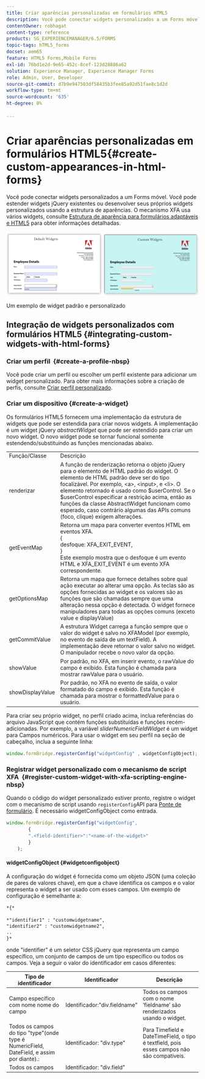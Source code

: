 ```yaml
---
title: Criar aparências personalizadas em formulários HTML5
description: Você pode conectar widgets personalizados a um Forms móvel. Você pode estender widgets jQuery existentes ou desenvolver seus próprios widgets personalizados.
contentOwner: robhagat
content-type: reference
products: SG_EXPERIENCEMANAGER/6.5/FORMS
topic-tags: hTML5_forms
docset: aem65
feature: HTML5 Forms,Mobile Forms
exl-id: 76bd1e2d-9e65-452c-8cef-123d28886a62
solution: Experience Manager, Experience Manager Forms
role: Admin, User, Developer
source-git-commit: d7b9e947503df58435b3fee85a92d51fae8c1d2d
workflow-type: tm+mt
source-wordcount: '635'
ht-degree: 0%

---
```


# Criar aparências personalizadas em formulários HTML5{#create-custom-appearances-in-html-forms}

Você pode conectar widgets personalizados a um Forms móvel. Você pode estender widgets jQuery existentes ou desenvolver seus próprios widgets personalizados usando a estrutura de aparências. O mecanismo XFA usa vários widgets, consulte [Estrutura de aparência para formulários adaptáveis e HTML5](/help/forms/using/introduction-widgets.md) para obter informações detalhadas.

![Um exemplo de widget padrão e personalizado](assets/custom-widgets.jpg)

Um exemplo de widget padrão e personalizado

## Integração de widgets personalizados com formulários HTML5 {#integrating-custom-widgets-with-html-forms}

### Criar um perfil  {#create-a-profile-nbsp}

Você pode criar um perfil ou escolher um perfil existente para adicionar um widget personalizado. Para obter mais informações sobre a criação de perfis, consulte [Criar perfil personalizado](/help/forms/using/custom-profile.md).

### Criar um dispositivo {#create-a-widget}

Os formulários HTML5 fornecem uma implementação da estrutura de widgets que pode ser estendida para criar novos widgets. A implementação é um widget jQuery *abstractWidget* que pode ser estendido para criar um novo widget. O novo widget pode se tornar funcional somente estendendo/substituindo as funções mencionadas abaixo.

<table>
 <tbody>
  <tr>
   <td>Função/Classe</td>
   <td>Descrição</td>
  </tr>
  <tr>
   <td>renderizar</td>
   <td>A função de renderização retorna o objeto jQuery para o elemento de HTML padrão do widget. O elemento de HTML padrão deve ser do tipo focalizável. Por exemplo, &lt;a&gt;, &lt;input&gt;, e &lt;li&gt;. O elemento retornado é usado como $userControl. Se o $userControl especificar a restrição acima, então as funções da classe AbstractWidget funcionam como esperado, caso contrário algumas das APIs comuns (foco, clique) exigem alterações. </td>
  </tr>
  <tr>
   <td>getEventMap</td>
   <td>Retorna um mapa para converter eventos HTML em eventos XFA. <br /> {<br /> desfoque: XFA_EXIT_EVENT,<br /> }<br /> Este exemplo mostra que o desfoque é um evento HTML e XFA_EXIT_EVENT é um evento XFA correspondente. </td>
  </tr>
  <tr>
   <td>getOptionsMap</td>
   <td>Retorna um mapa que fornece detalhes sobre qual ação executar ao alterar uma opção. As teclas são as opções fornecidas ao widget e os valores são as funções que são chamadas sempre que uma alteração nessa opção é detectada. O widget fornece manipuladores para todas as opções comuns (exceto value e displayValue)</td>
  </tr>
  <tr>
   <td>getCommitValue</td>
   <td>A estrutura Widget carrega a função sempre que o valor do widget é salvo no XFAModel (por exemplo, no evento de saída de um textField). A implementação deve retornar o valor salvo no widget. O manipulador recebe o novo valor da opção.</td>
  </tr>
  <tr>
   <td>showValue</td>
   <td>Por padrão, no XFA, em inserir evento, o rawValue do campo é exibido. Esta função é chamada para mostrar rawValue para o usuário. </td>
  </tr>
  <tr>
   <td>showDisplayValue</td>
   <td>Por padrão, no XFA no evento de saída, o valor formatado do campo é exibido. Esta função é chamada para mostrar o formattedValue para o usuário. </td>
  </tr>
 </tbody>
</table>

Para criar seu próprio widget, no perfil criado acima, inclua referências do arquivo JavaScript que contém funções substituídas e funções recém-adicionadas. Por exemplo, a variável *sliderNumericFieldWidget* é um widget para Campos numéricos. Para usar o widget em seu perfil na seção de cabeçalho, inclua a seguinte linha:

```javascript
window.formBridge.registerConfig("widgetConfig" , widgetConfigObject);
```

### Registrar widget personalizado com o mecanismo de script XFA  {#register-custom-widget-with-xfa-scripting-engine-nbsp}

Quando o código do widget personalizado estiver pronto, registre o widget com o mecanismo de script usando `registerConfig`API para [Ponte de formulário](/help/forms/using/form-bridge-apis.md). É necessário widgetConfigObject como entrada.

```javascript
window.formBridge.registerConfig("widgetConfig",
        {
        ".<field-identifier>":"<name-of-the-widget>"
        }
    );
```

#### widgetConfigObject {#widgetconfigobject}

A configuração do widget é fornecida como um objeto JSON (uma coleção de pares de valores chave), em que a chave identifica os campos e o valor representa o widget a ser usado com esses campos. Um exemplo de configuração é semelhante a:

```
*{*

*"identifier1" : "customwidgetname",
"identifier2" : "customwidgetname2",
..
}*
```

onde &quot;identifier&quot; é um seletor CSS jQuery que representa um campo específico, um conjunto de campos de um tipo específico ou todos os campos. Veja a seguir o valor do identificador em casos diferentes:

| Tipo de identificador | Identificador | Descrição |
|---|---|---|
| Campo específico com nome nome do campo | Identificador:&quot;div.fieldname&quot; | Todos os campos com o nome ‘fieldname’ são renderizados usando o widget. |
| Todos os campos do tipo &quot;type&quot;(onde type é NumericField, DateField, e assim por diante).: | Identificador: &quot;div.type&quot; | Para Timefield e DateTimeField, o tipo é textfield, pois esses campos não são compatíveis. |
| Todos os campos | Identificador: &quot;div.field&quot; |  |
